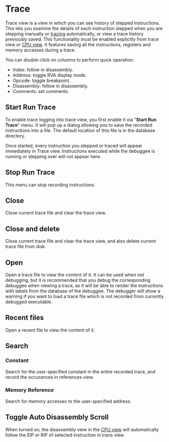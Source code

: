 # Trace

Trace view is a view in which you can see history of stepped instructions. This lets you examine the details of each instruction stepped when you are stepping manually or [tracing](../../introduction/ConditionalTracing.md) automatically, or view a trace history previously saved. This functionality must be enabled explicitly from trace view or [CPU view](CPU.rst). It features saving all the instructions, registers and memory accesses during a trace.

You can double-click on columns to perform quick operation:
* Index: follow in disassembly.
* Address: toggle RVA display mode.
* Opcode: toggle breakpoint.
* Disassembly: follow in disassembly.
* Comments: set comments.

## Start Run Trace

To enable trace logging into trace view, you first enable it via "**Start Run Trace**" menu. It will pop up a dialog allowing you to save the recorded instructions into a file. The default location of this file is in the database directory.

Once started, every instruction you stepped or traced will appear immediately in Trace view. Instructions executed while the debuggee is running or stepping over will not appear here.

## Stop Run Trace

This menu can stop recording instructions.

## Close

Close current trace file and clear the trace view.

## Close and delete

Close current trace file and clear the trace view, and also delete current trace file from disk.

## Open

Open a trace file to view the content of it. It can be used when not debugging, but it is recommended that you debug the corresponding debuggee when viewing a trace, as it will be able to render the instructions with labels from the database of the debuggee. The debugger will show a warning if you want to load a trace file which is not recorded from currently debugged executable.

## Recent files

Open a recent file to view the content of it.

## Search
### Constant

Search for the user-specified constant in the entire recorded trace, and record the occurances in references view.

### Memory Reference

Search for memory accesses to the user-specified address.

## Toggle Auto Disassembly Scroll

When turned on, the disassembly view in the [CPU view](CPU.rst) will automatically follow the EIP or RIP of selected instruction in trace view.

